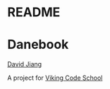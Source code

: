 
# README

Danebook
========

[David Jiang](https://github.com/davidmjiang)

A project for [Viking Code School](http://vikingcodeschool.com)

